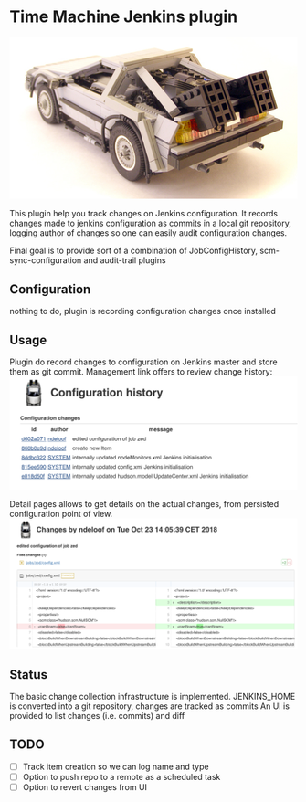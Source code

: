 # Time Machine Jenkins plugin

![logo](image.jpg)


This plugin help you track changes on Jenkins configuration. It records changes 
made to jenkins configuration as commits in a local git repository, logging author 
of changes so one can easily audit configuration changes.

Final goal is to provide sort of a combination of JobConfigHistory, scm-sync-configuration and audit-trail plugins

## Configuration

nothing to do, plugin is recording configuration changes once installed

## Usage 

Plugin do record changes to configuration on Jenkins master and store them as git commit.
Management link offers to review change history:
![screenshot](screenshot.png)

Detail pages allows to get details on the actual changes, from persisted configuration point of view.
![screenshot](screenshot2.png)



## Status

The basic change collection infrastructure is implemented.
JENKINS_HOME is converted into a git repository, changes are tracked as commits
An UI is provided to list changes (i.e. commits) and diff 
 
## TODO 

 - [ ] Track item creation so we can log name and type
 - [ ] Option to push repo to a remote as a scheduled task
 - [ ] Option to revert changes from UI